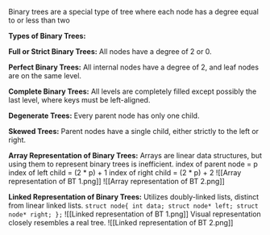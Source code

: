 
Binary trees are a special type of tree where each node has a degree equal to or less than two

**Types of Binary Trees:**

**Full or Strict Binary Trees:** All nodes have a degree of 2 or 0.

**Perfect Binary Trees:** All internal nodes have a degree of 2, and leaf nodes are on the same level.

**Complete Binary Trees:** All levels are completely filled except possibly the last level, where keys must be left-aligned.

**Degenerate Trees:**
Every parent node has only one child.

**Skewed Trees:**
Parent nodes have a single child, either strictly to the left or right.

**Array Representation of Binary Trees:**
    Arrays are linear data structures, but using them to represent binary trees is inefficient.
    index of parent node = p 
	index of left child = (2 * p) + 1
	index of right child = (2 * p) + 2
    ![[Array representation of BT 1.png]]
    ![[Array representation of BT 2.png]]

**Linked Representation of Binary Trees:**
	Utilizes doubly-linked lists, distinct from linear linked lists.
	```
	struct node{
	    int data;
	    struct node* left;
	    struct node* right;
	};
	```
	![[Linked representation of BT 1.png]]
	Visual representation closely resembles a real tree.
	![[Linked representation of BT 2.png]]
